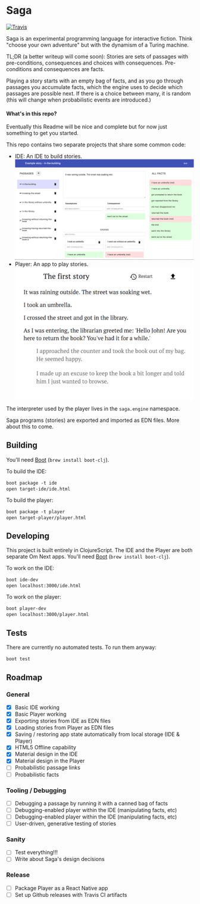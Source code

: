 # Saga

[![Travis](https://img.shields.io/travis/txus/saga.svg?style=flat-square)](https://travis-ci.org/txus/saga)

Saga is an experimental programming language for interactive fiction. Think
"choose your own adventure" but with the dynamism of a Turing machine.

TL;DR (a better writeup will come soon): Stories are sets of passages with
pre-conditions, consequences and choices with consequences. Pre-conditions and
consequences are facts.

Playing a story starts with an empty bag of facts, and as you go through
passages you accumulate facts, which the engine uses to decide which passages
are possible next. If there is a choice between many, it is random (this will
change when probabilistic events are introduced.)

#### What's in this repo?

Eventually this Readme will be nice and complete but for now just something to
get you started.

This repo contains two separate projects that share some common code:

* IDE: An IDE to build stories. ![Saga IDE](/screenshots/ide.png?raw=true "Saga IDE")
* Player: An app to play stories. ![Saga Player](/screenshots/player.png?raw=true "Saga Player")

The interpreter used by the player lives in the `saga.engine` namespace.

Saga programs (stories) are exported and imported as EDN files. More about this
to come.

## Building

You'll need [Boot](http://boot-clj.com) (`brew install boot-clj`).

To build the IDE:

    boot package -t ide
    open target-ide/ide.html
    
To build the player:

    boot package -t player
    open target-player/player.html
    
## Developing

This project is built entirely in ClojureScript. The IDE and the Player are both
separate Om Next apps. You'll need [Boot](http://boot-clj.com) (`brew install boot-clj`).

To work on the IDE:

    boot ide-dev
    open localhost:3000/ide.html
    
To work on the player:

    boot player-dev
    open localhost:3000/player.html

## Tests

There are currently no automated tests. To run them anyway:

    boot test
    
## Roadmap

### General 

* [x] Basic IDE working
* [x] Basic Player working
* [x] Exporting stories from IDE as EDN files
* [x] Loading stories from Player as EDN files
* [x] Saving / restoring app state automatically from local storage (IDE & Player)
* [x] HTML5 Offline capability
* [x] Material design in the IDE
* [x] Material design in the Player
* [ ] Probabilistic passage links
* [ ] Probabilistic facts

### Tooling / Debugging

* [ ] Debugging a passage by running it with a canned bag of facts
* [ ] Debugging-enabled player within the IDE (manipulating facts, etc)
* [ ] Debugging-enabled player within the IDE (manipulating facts, etc)
* [ ] User-driven, generative testing of stories

### Sanity

* [ ] Test everything!!!
* [ ] Write about Saga's design decisions

### Release

* [ ] Package Player as a React Native app
* [ ] Set up Github releases with Travis CI artifacts
